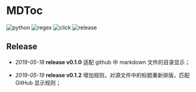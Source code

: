 # MDToc

![python](https://img.shields.io/badge/python-3.7-blue.svg) ![regex](https://img.shields.io/badge/regex-2019.4.14-red.svg) ![click](https://img.shields.io/badge/click-7.0-green.svg) ![release](https://img.shields.io/badge/release-v0.1.2-orange.svg)


## Release

* *2019-05-18*  **release v0.1.0** 适配 github 中 markdown 文件的目录显示；

* *2019-05-19*  **release v0.1.2** 增加规则，对源文件中的标题重新排版，匹配 GitHub 显示规则；



